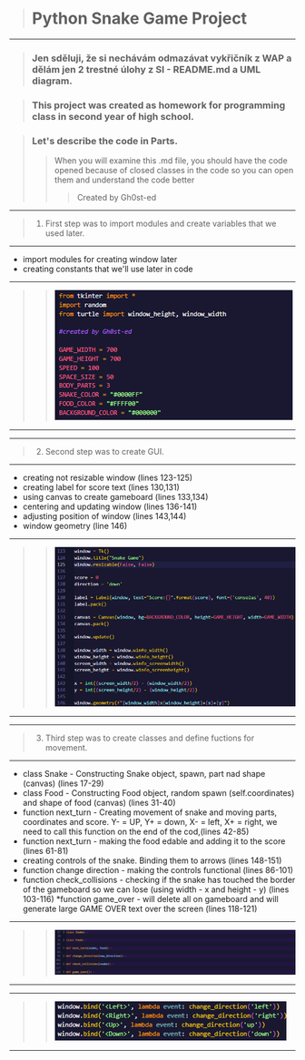 > # Python Snake Game Project
***
> ### Jen sděluji, že si nechávám odmazávat vykřičník z WAP a dělám jen 2 trestné úlohy z SI - README.md a UML diagram.

> ### This project was created as homework for programming class in second year of high school.

> ### Let's describe the code in Parts.
>> When you will examine this .md file, you should have the code opened because of closed classes in the code so you can open them and understand the code better
>>> Created by Gh0st-ed


***
> 1. First step was to import modules and create variables that we used later.
***
* import modules for creating window later
* creating constants that we'll use later in code

***
>>![15lines](15lines.png)
***

***
> 2. Second step was to create GUI.
***

* creating not resizable window (lines 123-125)
* creating label for score text (lines 130,131)
* using canvas to create gameboard (lines 133,134)
* centering and updating window (lines 136-141)
* adjusting position of window (lines 143,144)
* window geometry (line 146)

***
>>![GUI](GUI.png)
***

***
> 3. Third step was to create classes and define fuctions for movement.
***

* class Snake - Constructing Snake object, spawn, part nad shape (canvas) (lines 17-29)
* class Food - Constructing Food object, random spawn (self.coordinates) and shape of food (canvas) (lines 31-40)
* function next_turn - Creating movement of snake and moving parts, coordinates and score. Y- = UP, Y+ = down, X- = left, X+ = right, we need to call this function on the end of the cod,(lines 42-85)
* function next_turn - making the food edable and adding it to the score (lines 61-81)
* creating controls of the snake. Binding them to arrows (lines 148-151)
* function change direction - making the controls functional (lines 86-101)
* function check_collisions - checking if the snake has touched the border of the gameboard so we can lose (using width - x and height - y) (lines 103-116)
*function game_over - will delete all on gameboard and will generate large GAME OVER text over the screen (lines 118-121)

***
>>![Classes](Classes.png)
***

***
>>![Binds](Binds.png)
***
